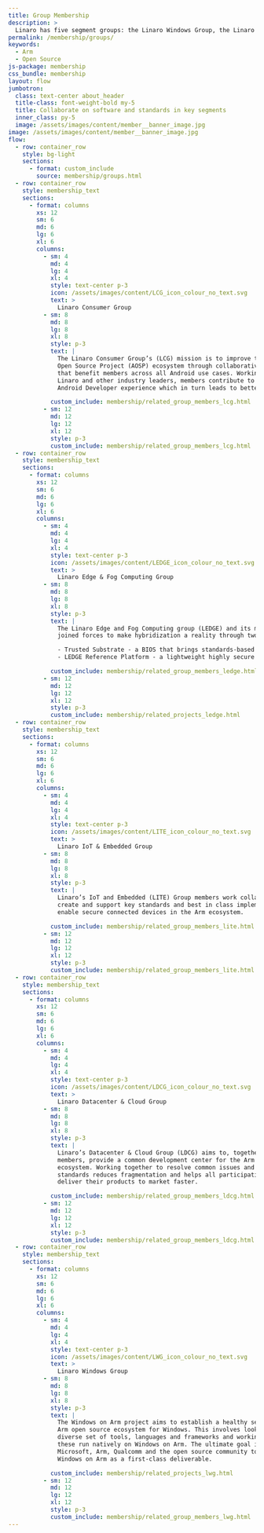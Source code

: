 ```yaml
---
title: Group Membership
description: >
  Linaro has five segment groups: the Linaro Windows Group, the Linaro Consumer Group, the Linaro Datacenter & Cloud Group, the Linaro Edge & Fog Computing Group and the Linaro IoT & Embedded Group. Each group has been created to help advance the Arm software ecosystem within a particular vertical.
permalink: /membership/groups/
keywords:
  - Arm
  - Open Source
js-package: membership
css_bundle: membership
layout: flow
jumbotron:
  class: text-center about_header
  title-class: font-weight-bold my-5
  title: Collaborate on software and standards in key segments
  inner_class: py-5
  image: /assets/images/content/member__banner_image.jpg
image: /assets/images/content/member__banner_image.jpg
flow:
  - row: container_row
    style: bg-light
    sections:
      - format: custom_include
        source: membership/groups.html
  - row: container_row
    style: membership_text
    sections:
      - format: columns
        xs: 12
        sm: 6
        md: 6
        lg: 6
        xl: 6
        columns:
          - sm: 4
            md: 4
            lg: 4
            xl: 4
            style: text-center p-3
            icon: /assets/images/content/LCG_icon_colour_no_text.svg
            text: >
              Linaro Consumer Group
          - sm: 8
            md: 8
            lg: 8
            xl: 8
            style: p-3
            text: |
              The Linaro Consumer Group’s (LCG) mission is to improve the Android
              Open Source Project (AOSP) ecosystem through collaborative activities
              that benefit members across all Android use cases. Working together with
              Linaro and other industry leaders, members contribute to an exceptional
              Android Developer experience which in turn leads to better products.

            custom_include: membership/related_group_members_lcg.html
          - sm: 12
            md: 12
            lg: 12
            xl: 12
            style: p-3
            custom_include: membership/related_group_members_lcg.html
  - row: container_row
    style: membership_text
    sections:
      - format: columns
        xs: 12
        sm: 6
        md: 6
        lg: 6
        xl: 6
        columns:
          - sm: 4
            md: 4
            lg: 4
            xl: 4
            style: text-center p-3
            icon: /assets/images/content/LEDGE_icon_colour_no_text.svg
            text: >
              Linaro Edge & Fog Computing Group
          - sm: 8
            md: 8
            lg: 8
            xl: 8
            style: p-3
            text: |
              The Linaro Edge and Fog Computing group (LEDGE) and its members have
              joined forces to make hybridization a reality through two major efforts:

              - Trusted Substrate - a BIOS that brings standards-based secure booting and over-the-air (OTA) updates to the most trust-demanding embedded computing projects such as automotive and robotics.
              - LEDGE Reference Platform - a lightweight highly secure and robust container runtime environment that has dependable boot and update capabilities.

            custom_include: membership/related_group_members_ledge.html
          - sm: 12
            md: 12
            lg: 12
            xl: 12
            style: p-3
            custom_include: membership/related_projects_ledge.html
  - row: container_row
    style: membership_text
    sections:
      - format: columns
        xs: 12
        sm: 6
        md: 6
        lg: 6
        xl: 6
        columns:
          - sm: 4
            md: 4
            lg: 4
            xl: 4
            style: text-center p-3
            icon: /assets/images/content/LITE_icon_colour_no_text.svg
            text: >
              Linaro IoT & Embedded Group
          - sm: 8
            md: 8
            lg: 8
            xl: 8
            style: p-3
            text: |
              Linaro’s IoT and Embedded (LITE) Group members work collaboratively to
              create and support key standards and best in class implementations to
              enable secure connected devices in the Arm ecosystem.

            custom_include: membership/related_group_members_lite.html
          - sm: 12
            md: 12
            lg: 12
            xl: 12
            style: p-3
            custom_include: membership/related_group_members_lite.html
  - row: container_row
    style: membership_text
    sections:
      - format: columns
        xs: 12
        sm: 6
        md: 6
        lg: 6
        xl: 6
        columns:
          - sm: 4
            md: 4
            lg: 4
            xl: 4
            style: text-center p-3
            icon: /assets/images/content/LDCG_icon_colour_no_text.svg
            text: >
              Linaro Datacenter & Cloud Group
          - sm: 8
            md: 8
            lg: 8
            xl: 8
            style: p-3
            text: |
              Linaro’s Datacenter & Cloud Group (LDCG) aims to, together with its
              members, provide a common development center for the Arm enterprise
              ecosystem. Working together to resolve common issues and develop
              standards reduces fragmentation and helps all participating companies
              deliver their products to market faster.

            custom_include: membership/related_group_members_ldcg.html
          - sm: 12
            md: 12
            lg: 12
            xl: 12
            style: p-3
            custom_include: membership/related_group_members_ldcg.html
  - row: container_row
    style: membership_text
    sections:
      - format: columns
        xs: 12
        sm: 6
        md: 6
        lg: 6
        xl: 6
        columns:
          - sm: 4
            md: 4
            lg: 4
            xl: 4
            style: text-center p-3
            icon: /assets/images/content/LWG_icon_colour_no_text.svg
            text: >
              Linaro Windows Group
          - sm: 8
            md: 8
            lg: 8
            xl: 8
            style: p-3
            text: |
              The Windows on Arm project aims to establish a healthy self-sustaining
              Arm open source ecosystem for Windows. This involves looking at a
              diverse set of tools, languages and frameworks and working to ensure
              these run natively on Windows on Arm. The ultimate goal is to work with
              Microsoft, Arm, Qualcomm and the open source community to establish
              Windows on Arm as a first-class deliverable.

            custom_include: membership/related_projects_lwg.html
          - sm: 12
            md: 12
            lg: 12
            xl: 12
            style: p-3
            custom_include: membership/related_group_members_lwg.html
---
```

